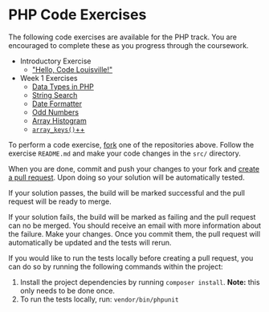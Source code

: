 # PHP Code Exercises

The following code exercises are available for the PHP track. You are encouraged to complete these as you progress through the coursework.

- Introductory Exercise
    - ["Hello, Code Louisville!"](https://github.com/CodeLouisville/php-exercise-hello-code-louisville)
- Week 1 Exercises
    - [Data Types in PHP](https://github.com/CodeLouisville/php-exercise-data-types)
    - [String Search](https://github.com/CodeLouisville/php-exercise-string-search)
    - [Date Formatter](https://github.com/CodeLouisville/php-exercise-date-formatter)
    - [Odd Numbers](https://github.com/CodeLouisville/php-exercise-odd-numbers)
    - [Array Histogram](https://github.com/CodeLouisville/php-exercise-array-histogram)
    - [`array_keys()`++](https://github.com/CodeLouisville/php-exercise-array-search-keys)

To perform a code exercise, [fork](https://help.github.com/articles/fork-a-repo/) one of the repositories above. Follow the exercise `README.md` and make your code changes in the `src/` directory.

When you are done, commit and push your changes to your fork and [create a pull request](https://help.github.com/articles/creating-a-pull-request/). Upon doing so your solution will be automatically tested.

If your solution passes, the build will be marked successful and the pull request will be ready to merge.

If your solution fails, the build will be marked as failing and the pull request can no be merged. You should receive an email with more information about the failure. Make your changes. Once you commit them, the pull request will automatically be updated and the tests will rerun.

If you would like to run the tests locally before creating a pull request, you can do so by running the following commands within the project:

1. Install the project dependencies by running `composer install`. **Note:** this only needs to be done once. 
2. To run the tests locally, run: `vendor/bin/phpunit`